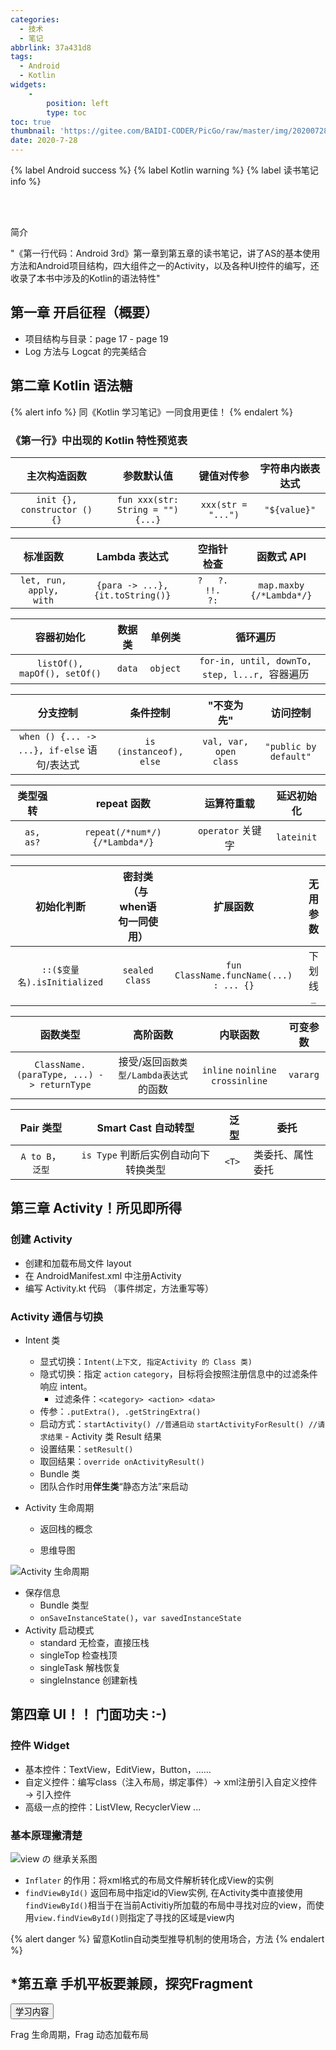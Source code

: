 ```yaml
---
categories:
  - 技术
  - 笔记
abbrlink: 37a431d8
tags:
  - Android
  - Kotlin
widgets: 
	- 
		position: left
		type: toc
toc: true
thumbnail: 'https://gitee.com/BAIDI-CODER/PicGo/raw/master/img/20200728184345.png'
date: 2020-7-28
---
```

{% label Android success %}
{% label Kotlin warning %}
{% label 读书笔记 info %}

<br>
<br>

<article class="message">
  <div class="message-header">
    <p>简介</p>
  </div>
  <div class="message-body">
      <p>"《第一行代码：Android 3rd》第一章到第五章的读书笔记，讲了AS的基本使用方法和Android项目结构，四大组件之一的Activity，以及各种UI控件的编写，还收录了本书中涉及的Kotlin的语法特性"</p>
  </div>
</article>
<!-- more -->

## 第一章 开启征程（概要）

- 项目结构与目录：page 17 - page 19
- Log 方法与 Logcat 的完美结合

## 第二章 Kotlin 语法糖

{% alert info %}
 同《Kotlin 学习笔记》一同食用更佳！
{% endalert %}

### 《第一行》中出现的 Kotlin 特性预览表

|         主次构造函数         |            参数默认值             |     键值对传参     | 字符串内嵌表达式 |
| :--------------------------: | :-------------------------------: | :----------------: | :--------------: |
| `init {}, constructor () {}` | `fun xxx(str: String = "") {...}` | `xxx(str = "...")` |   `"${value}"`   |

|        标准函数         |          Lambda 表达式           |     空指针检查      |        函数式 API        |
| :---------------------: | :------------------------------: | :-----------------: | :----------------------: |
| `let, run, apply, with` | `{para -> ...}, {it.toString()}` | `?   ?.   !!.   ?:` | `map.maxby {/*Lambda*/}` |

|          容器初始化          | 数据类 |  单例类  |                    循环遍历                    |
| :--------------------------: | :----: | :------: | :--------------------------------------------: |
| `listOf(), mapOf(), setOf()` | `data` | `object` | `for-in, until, downTo, step, l...r, `容器遍历 |

|                  分支控制                   |        条件控制         |       "不变为先"       |       访问控制        |
| :-----------------------------------------: | :---------------------: | :--------------------: | :-------------------: |
| `when () {... -> ...}, if-else` 语句/表达式 | `is (instanceof), else` | `val, var, open class` | `"public by default"` |

| 类型强转  |          repeat 函数           |    运算符重载     | 延迟初始化 |
| :-------: | :----------------------------: | :---------------: | :--------: |
| `as, as?` | `repeat(/*num*/) {/*Lambda*/}` | `operator` 关键字 | `lateinit` |

|         初始化判断          | 密封类（与when语句一同使用） |                扩展函数                | 无用参数  |
| :-------------------------: | :--------------------------: | :------------------------------------: | :-------: |
| `::($变量名).isInitialized` |        `sealed class`        | `fun ClassName.funcName(...) : ... {}` | 下划线`_` |

|                 函数类型                  |                高阶函数                |             内联函数              | 可变参数 |
| :---------------------------------------: | :------------------------------------: | :-------------------------------: | :------: |
| `ClassName.(paraType, ...) -> returnType` | 接受/返回`函数类型/Lambda表达式`的函数 | `inline` `noinline` `crossinline` | `vararg` |

|     Pair 类型     |         Smart Cast 自动转型          | 泛型  | 委托             |
| :---------------: | :----------------------------------: | ----- | ---------------- |
| `A to B`， `泛型` | `is Type` 判断后实例自动向下转换类型 | `<T>` | 类委托、属性委托 |

## 第三章 Activity！所见即所得

### 创建 Activity

- 创建和加载布局文件 layout
- 在 AndroidManifest.xml 中注册Activity
- 编写 Activity.kt 代码 （事件绑定，方法重写等）

### Activity 通信与切换

- Intent 类
  - 显式切换：`Intent(上下文, 指定Activity 的 Class 类)`
  - 隐式切换：指定 `action` `category`，目标将会按照注册信息中的过滤条件响应 intent。
    - 过滤条件：`<category> <action> <data>`	
  - 传参：`.putExtra(), .getStringExtra()`
  - 启动方式：`startActivity() //普通启动` `startActivityForResult() //请求结果` - Activity 类 Result 结果
  - 设置结果：`setResult()`
  - 取回结果：`override onActivityResult()`
  - Bundle 类
  - 团队合作时用**伴生类**“静态方法”来启动

- Activity 生命周期

  - 返回栈的概念

  - 思维导图

![Activity 生命周期](https://gitee.com/BAIDI-CODER/PicGo/raw/master/img/20200728191142.png)

- 保存信息
  - Bundle 类型
  - `onSaveInstanceState()`，`var savedInstanceState`
- Activity 启动模式
  - standard 无检查，直接压栈
  - singleTop 检查栈顶
  - singleTask 解栈恢复
  - singleInstance 创建新栈

## 第四章 UI！！ 门面功夫 :-)

### 控件 Widget
- 基本控件：TextView，EditView，Button，……
- 自定义控件：编写class（注入布局，绑定事件）$\rightarrow$  xml注册引入自定义控件 $\rightarrow$ 引入控件
- 高级一点的控件：ListVIew, RecyclerView ...
### 基本原理撇清楚

![view の 继承关系图](https://gitee.com/BAIDI-CODER/PicGo/raw/master/img/20200723232141.png)

- `Inflater` 的作用：将xml格式的布局文件解析转化成View的实例
- `findViewById()` 返回布局中指定id的View实例, 在Activity类中直接使用`findViewById()`相当于在当前Activitiy所加载的布局中寻找对应的view，而使用`view.findViewById()`则指定了寻找的区域是view内

{% alert danger %}
 留意Kotlin自动类型推导机制的使用场合，方法
{% endalert %}

## *第五章 手机平板要兼顾，探究Fragment

<div class="dropdown is-hoverable">
  <div class="dropdown-trigger">
    <button class="button" aria-haspopup="true" aria-controls="dropdown-menu4">
      <span>学习内容</span>
      <span class="icon is-small">
        <i class="fas fa-angle-down" aria-hidden="true"></i>
      </span>
    </button>
  </div>
  <div class="dropdown-menu" id="dropdown-menu4" role="menu">
    <div class="dropdown-content">
      <div class="dropdown-item">
        <p>Frag 生命周期，Frag 动态加载布局</p>
      </div>
    </div>
  </div>
</div>